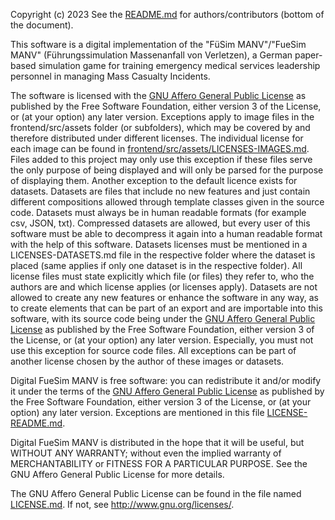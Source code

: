 Copyright (c) 2023 See the [README.md](README.md#contributors) for authors/contributors (bottom of the document).

This software is a digital implementation of the "FüSim MANV"/"FueSim MANV" (Führungssimulation Massenanfall von Verletzen), a German paper-based simulation game for training emergency medical services leadership personnel in managing Mass Casualty Incidents.

The software is licensed with the [GNU Affero General Public License](LICENSE.md) as published by the Free Software Foundation, either version 3 of the License, or (at your option) any later version.
Exceptions apply to image files in the frontend/src/assets folder (or subfolders), which may be covered by and therefore distributed under different licenses.
The individual license for each image can be found in [frontend/src/assets/LICENSES-IMAGES.md](frontend/src/assets/LICENSES-IMAGES.md). Files added to this project may only use this exception if these files serve the only purpose of being displayed and will only be parsed for the purpose of displaying them.
Another exception to the default licence exists for datasets. Datasets are files that include no new features and just contain different compositions allowed through template classes given in the source code. Datasets must always be in human readable formats (for example csv, JSON, txt). Compressed datasets are allowed, but every user of this software must be able to decompress it again into a human readable format with the help of this software. Datasets licenses must be mentioned in a LICENSES-DATASETS.md file in the respective folder where the dataset is placed (same applies if only one dataset is in the respective folder). All license files must state explicitly which file (or files) they refer to, who the authors are and which license applies (or licenses apply).
Datasets are not allowed to create any new features or enhance the software in any way, as to create elements that can be part of an export and are importable into this software, with its source code being under the [GNU Affero General Public License](LICENSE.md) as published by the Free Software Foundation, either version 3 of the License, or (at your option) any later version. Especially, you must not use this exception for source code files.
All exceptions can be part of another license chosen by the author of these images or datasets.

Digital FueSim MANV is free software: you can redistribute it and/or modify
it under the terms of the [GNU Affero General Public License](LICENSE.md) as published by
the Free Software Foundation, either version 3 of the License, or
(at your option) any later version. Exceptions are mentioned in this file [LICENSE-README.md](LICENSE-README.md).

Digital FueSim MANV is distributed in the hope that it will be useful,
but WITHOUT ANY WARRANTY; without even the implied warranty of
MERCHANTABILITY or FITNESS FOR A PARTICULAR PURPOSE. See the
GNU Affero General Public License for more details.

The GNU Affero General Public License can be found in the file named [LICENSE.md](LICENSE.md). If not, see <http://www.gnu.org/licenses/>.
